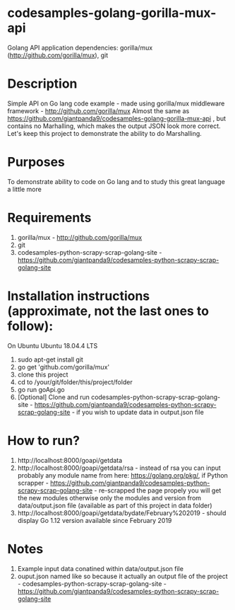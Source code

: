 # codesamples-golang-gorilla-mux-api
Golang API application dependencies: gorilla/mux (http://github.com/gorilla/mux), git
# Description
Simple API on Go lang code example - made using gorilla/mux middleware framework - http://github.com/gorilla/mux
Almost the same as https://github.com/giantpanda9/codesamples-golang-gorilla-mux-api , but contains no Marhalling,
which makes the output JSON look more correct. Let's keep this project to demonstrate the ability to do Marshalling.
# Purposes
To demonstrate ability to code on Go lang and to study this great language a little more
# Requirements
1) gorilla/mux - http://github.com/gorilla/mux
2) git
3) codesamples-python-scrapy-scrap-golang-site - https://github.com/giantpanda9/codesamples-python-scrapy-scrap-golang-site
# Installation instructions (approximate, not the last ones to follow):
On Ubuntu Ubuntu 18.04.4 LTS
1) sudo apt-get install git
2) go get 'github.com/gorilla/mux'
3) clone this project
4) cd to /your/git/folder/this/project/folder
5) go run goApi.go
6) [Optional] Clone and run codesamples-python-scrapy-scrap-golang-site - https://github.com/giantpanda9/codesamples-python-scrapy-scrap-golang-site - if you wish to update data in output.json file
# How to run?
1) http://localhost:8000/goapi/getdata
2) http://localhost:8000/goapi/getdata/rsa - instead of rsa you can input probably any module name from here: https://golang.org/pkg/, if Python scrapper - https://github.com/giantpanda9/codesamples-python-scrapy-scrap-golang-site - re-scrapped the page propely you will get the new modules otherwise only the modules and version from data/output.json file (available as part of this project in data folder)
3) http://localhost:8000/goapi/getdata/bydate/February%202019 - should display Go 1.12 version available since February 2019
# Notes
1) Example input data conatined within data/output.json file
2) ouput.json named like so because it actually an output file of the project - codesamples-python-scrapy-scrap-golang-site - https://github.com/giantpanda9/codesamples-python-scrapy-scrap-golang-site

